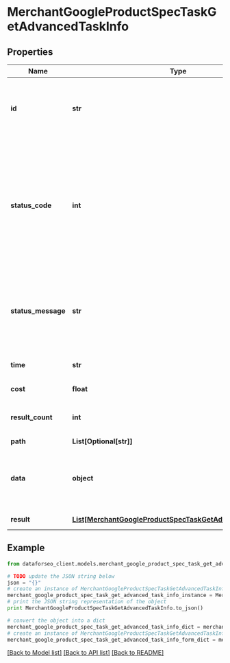 # MerchantGoogleProductSpecTaskGetAdvancedTaskInfo


## Properties

Name | Type | Description | Notes
------------ | ------------- | ------------- | -------------
**id** | **str** | task identifier unique task identifier in our system in the UUID format | [optional] 
**status_code** | **int** | status code of the task generated by DataForSEO, can be within the following range: 10000-60000 you can find the full list of the response codes here | [optional] 
**status_message** | **str** | informational message of the task you can find the full list of general informational messages here | [optional] 
**time** | **str** | execution time, seconds | [optional] 
**cost** | **float** | total tasks cost, USD | [optional] 
**result_count** | **int** | number of elements in the result array | [optional] 
**path** | **List[Optional[str]]** | URL path | [optional] 
**data** | **object** | contains the same parameters that you specified in the POST request | [optional] 
**result** | [**List[MerchantGoogleProductSpecTaskGetAdvancedResultInfo]**](MerchantGoogleProductSpecTaskGetAdvancedResultInfo.md) | array of results | [optional] 

## Example

```python
from dataforseo_client.models.merchant_google_product_spec_task_get_advanced_task_info import MerchantGoogleProductSpecTaskGetAdvancedTaskInfo

# TODO update the JSON string below
json = "{}"
# create an instance of MerchantGoogleProductSpecTaskGetAdvancedTaskInfo from a JSON string
merchant_google_product_spec_task_get_advanced_task_info_instance = MerchantGoogleProductSpecTaskGetAdvancedTaskInfo.from_json(json)
# print the JSON string representation of the object
print MerchantGoogleProductSpecTaskGetAdvancedTaskInfo.to_json()

# convert the object into a dict
merchant_google_product_spec_task_get_advanced_task_info_dict = merchant_google_product_spec_task_get_advanced_task_info_instance.to_dict()
# create an instance of MerchantGoogleProductSpecTaskGetAdvancedTaskInfo from a dict
merchant_google_product_spec_task_get_advanced_task_info_form_dict = merchant_google_product_spec_task_get_advanced_task_info.from_dict(merchant_google_product_spec_task_get_advanced_task_info_dict)
```
[[Back to Model list]](../README.md#documentation-for-models) [[Back to API list]](../README.md#documentation-for-api-endpoints) [[Back to README]](../README.md)


